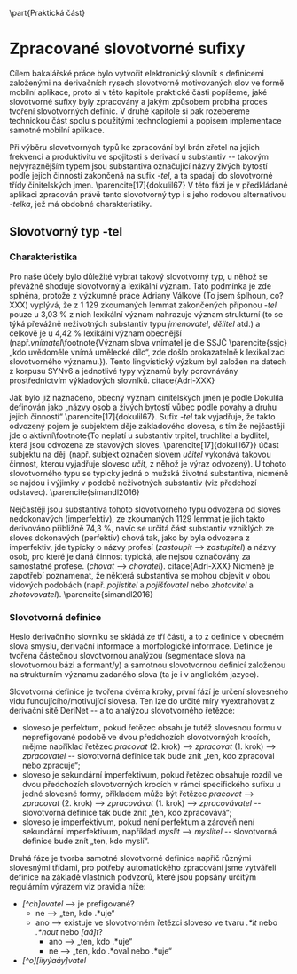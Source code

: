 \part{Praktická část}

# Zpracované slovotvorné sufixy

Cílem bakalářské práce bylo vytvořit elektronický slovník s definicemi založenými na derivačních rysech slovotvorně motivovaných slov ve formě mobilní aplikace, proto si v této kapitole praktické části popíšeme, jaké slovotvorné sufixy byly zpracovány a jakým způsobem probíhá proces tvoření slovotvorných definic. V druhé kapitole si pak rozebereme technickou část spolu s použitými technologiemi a popisem implementace samotné mobilní aplikace.

Při výběru slovotvorných typů ke zpracování byl brán zřetel na jejich frekvenci a produktivitu ve spojitosti s derivací u substantiv -- takovým nejvýraznějším typem jsou substantiva označující názvy živých bytostí podle jejich činností zakončená na sufix *-tel*, a ta spadají do slovotvorné třídy činitelských jmen. \parencite[17]{dokulil67} V této fázi je v předkládané aplikaci zpracován právě tento slovotvorný typ i s jeho rodovou alternativou *-telka*, jež má obdobné charakteristiky.   

## Slovotvorný typ -tel

### Charakteristika

Pro naše účely bylo důležité vybrat takový slovotvorný typ, u něhož se převážně shoduje slovotvorný a lexikální význam. Tato podmínka je zde splněna, protože z výzkumné práce Adriany Válkové (To jsem šplhoun, co? XXX) vyplývá, že z 1 129 zkoumaných lemmat zakončených příponou *-tel* pouze u 3,03 % z nich lexikální význam nahrazuje význam strukturní (to se týká převážně neživotných substantiv typu *jmenovatel*, *dělitel* atd.) a celkově je u 4,42 % lexikální význam obecnější (např.*vnímatel*\footnote{Význam slova vnímatel je dle SSJČ \parencite{ssjc} „kdo uvědoměle vnímá umělecké dílo“, zde došlo prokazatelně k lexikalizaci slovotvorného významu.}). Tento lingvistický výzkum byl založen na datech z korpusu SYNv6 a jednotlivé typy významů byly porovnávány prostřednictvím výkladových slovníků. citace{Adri-XXX}

Jak bylo již naznačeno, obecný význam činitelských jmen je podle Dokulila definován jako „názvy osob a živých bytostí vůbec podle povahy a druhu jejich činností“ \parencite[17]{dokulil67}. Sufix *-tel* tak vyjadřuje, že takto odvozený pojem je subjektem děje základového slovesa, s tím že nejčastěji jde o aktivní\footnote{To neplatí u substantiv trpitel, truchlitel a bydlitel, která jsou odvozena ze stavových sloves. \parencite[17]{dokulil67}} účast subjektu na ději (např. subjekt označen slovem *učitel* vykonává takovou činnost, kterou vyjadřuje sloveso *učit*, z něhož je výraz odvozený). U tohoto slovotvorného typu se typicky jedná o mužská životná substantiva, nicméně se najdou i výjimky v podobě neživotných substantiv (viz předchozí odstavec). \parencite{simandl2016}

Nejčastěji jsou substantiva tohoto slovotvorného typu odvozena od sloves nedokonavých (imperfektiv), ze zkoumaných 1129 lemmat je jich takto derivováno přibližně 74,3 %, navíc se určitá část substantiv vzniklých ze sloves dokonavých (perfektiv) chová tak, jako by byla odvozena z imperfektiv, jde typicky o názvy profesí (*zastoupit* --> *zastupitel*) a názvy osob, pro které je daná činnost typická, ale nejsou označovány za samostatné profese. (*chovat* --> *chovatel*). citace{Adri-XXX} Nicméně je zapotřebí poznamenat, že některá substantiva se mohou objevit v obou vidových podobách (např. *pojistitel* a *pojišťovatel* nebo *zhotovitel* a *zhotovovatel*). \parencite{simandl2016}

### Slovotvorná definice

Heslo derivačního slovníku se skládá ze tří částí, a to z definice v obecném slova smyslu, derivační informace a morfologické informace. Definice je tvořena částečnou slovotvornou analýzou (segmentace slova na slovotvornou bázi a formant/y) a samotnou slovotvornou definicí založenou na strukturním významu zadaného slova (ta je i v anglickém jazyce).

Slovotvorná definice je tvořena dvěma kroky, první fází je určení slovesného vidu fundujícího/motivující slovesa. Ten lze do určité míry vyextrahovat z derivační sítě DeriNet -- 
a to analýzou slovotvorného řetězce:

 - sloveso je perfektum, pokud řetězec obsahuje tutéž slovesnou formu v neprefigované podobě ve dvou předchozích slovotvorných krocích, mějme například řetězec *pracovat* (2. krok) --> *zpracovat* (1. krok) --> *zpracovatel* -- slovotvorná definice tak bude znít „ten, kdo zpracoval nebo zpracuje“;
 - sloveso je sekundární imperfektivum, pokud řetězec obsahuje rozdíl ve dvou předchozích slovotvorných krocích v rámci specifického sufixu u jedné slovesné formy, příkladem může být řetězec *pracovat* --> *zpracovat* (2. krok) --> *zpracovávat* (1. krok) --> *zpracovávatel* -- slovotvorná definice tak bude znít „ten, kdo zpracovává“;
 - sloveso je imperfektivum, pokud není perfektum a zároveň není sekundární imperfektivum, například *myslit* --> *myslitel* -- slovotvorná definice bude znít „ten, kdo myslí“.

Druhá fáze je tvorba samotné slovotvorné definice napříč různými slovesnými třídami, pro potřeby automatického zpracování jsme vytvářeli definice na základě vlastních podvzorů, které jsou popsány určitým regulárním výrazem viz pravidla níže:

 - *[\^ch]ovatel* --> je prefigované?
	-	ne --> „ten, kdo .\*uje“
	-	ano --> existuje ve slovotvorném řetězci sloveso ve tvaru *.\*it* nebo *.\*nout* nebo *[aá]t*?
		-	ano --> „ten, kdo .\*uje“
		-	ne --> „ten, kdo .\*oval nebo .\*uje“
 - *[\^o][iíyýaáy]vatel*